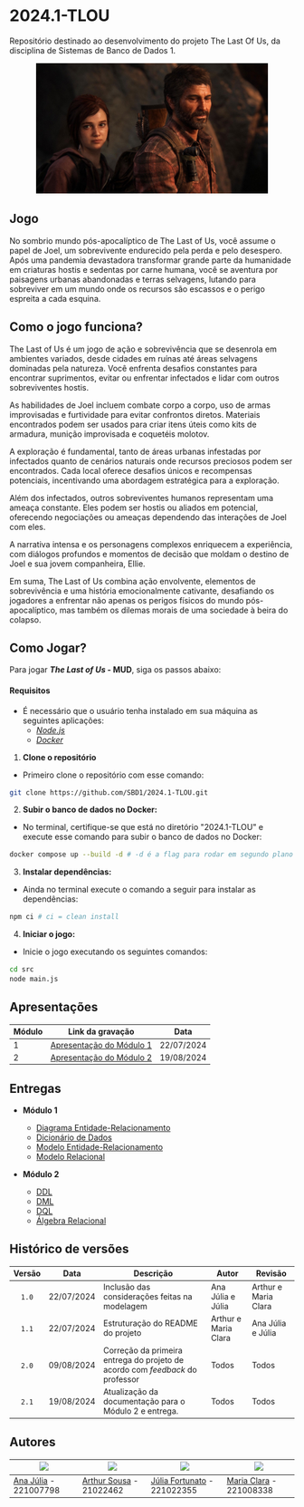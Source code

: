 # 2024.1-TLOU
Repositório destinado ao desenvolvimento do projeto The Last Of Us, da disciplina de Sistemas de Banco de Dados 1.

<div align="center"> <img src="./Docs/static/img/tlou_header1.jpg" height="230" width="auto"/> </div>

## Jogo

No sombrio mundo pós-apocalíptico de The Last of Us, você assume o papel de Joel, um sobrevivente endurecido pela perda e pelo desespero. Após uma pandemia devastadora transformar grande parte da humanidade em criaturas hostis e sedentas por carne humana, você se aventura por paisagens urbanas abandonadas e terras selvagens, lutando para sobreviver em um mundo onde os recursos são escassos e o perigo espreita a cada esquina.

## Como o jogo funciona?

The Last of Us é um jogo de ação e sobrevivência que se desenrola em ambientes variados, desde cidades em ruínas até áreas selvagens dominadas pela natureza. Você enfrenta desafios constantes para encontrar suprimentos, evitar ou enfrentar infectados e lidar com outros sobreviventes hostis.

As habilidades de Joel incluem combate corpo a corpo, uso de armas improvisadas e furtividade para evitar confrontos diretos. Materiais encontrados podem ser usados para criar itens úteis como kits de armadura, munição improvisada e coquetéis molotov.

A exploração é fundamental, tanto de áreas urbanas infestadas por infectados quanto de cenários naturais onde recursos preciosos podem ser encontrados. Cada local oferece desafios únicos e recompensas potenciais, incentivando uma abordagem estratégica para a exploração.

Além dos infectados, outros sobreviventes humanos representam uma ameaça constante. Eles podem ser hostis ou aliados em potencial, oferecendo negociações ou ameaças dependendo das interações de Joel com eles.

A narrativa intensa e os personagens complexos enriquecem a experiência, com diálogos profundos e momentos de decisão que moldam o destino de Joel e sua jovem companheira, Ellie.

Em suma, The Last of Us combina ação envolvente, elementos de sobrevivência e uma história emocionalmente cativante, desafiando os jogadores a enfrentar não apenas os perigos físicos do mundo pós-apocalíptico, mas também os dilemas morais de uma sociedade à beira do colapso.

## Como Jogar?

Para jogar ***The Last of Us* - MUD**, siga os passos abaixo:

#### **Requisitos**
- É necessário que o usuário tenha instalado em sua máquina as seguintes aplicações:
  - [*Node.js*](https://nodejs.org/)
  - [*Docker*](https://www.docker.com/get-started)

1. **Clone o repositório**
- Primeiro clone o repositório com esse comando:
  
```bash
git clone https://github.com/SBD1/2024.1-TLOU.git
```

2. **Subir o banco de dados no Docker:**
- No terminal, certifique-se que está no diretório "2024.1-TLOU" e execute esse comando para subir o banco de dados no Docker:
  
```bash
docker compose up --build -d # -d é a flag para rodar em segundo plano
```

3. **Instalar dependências:**
- Ainda no terminal execute o comando a seguir para instalar as dependências:

```bash
npm ci # ci = clean install
```

4. **Iniciar o jogo:**
- Inicie o jogo executando os seguintes comandos: 

```bash
cd src 
node main.js
```

## Apresentações

| Módulo | Link da gravação                                                        | Data       |
| ------ | ----------------------------------------------------------------------- | ---------- |
| 1      | [Apresentação do Módulo 1](https://www.youtube.com/watch?v=qEP-Pjk8k78) | 22/07/2024 |
| 2      | [Apresentação do Módulo 2](https://youtu.be/pTEGCB_m3H0)                | 19/08/2024 |

## Entregas

- **Módulo 1**
  - [Diagrama Entidade-Relacionamento](./Docs/docs/primeira-entrega/DER.md)
  - [Dicionário de Dados](./Docs/docs/primeira-entrega/DD.md)
  - [Modelo Entidade-Relacionamento](./Docs/docs/primeira-entrega/MER.md)
  - [Modelo Relacional](./Docs/docs/primeira-entrega/MRel.md)

- **Módulo 2**
  - [DDL](./Docs/docs/segunda-entrega/DDL.md)
  - [DML](./Docs/docs/segunda-entrega/DML.md)
  - [DQL](./Docs/docs/segunda-entrega/DQL.md)
  - [Álgebra Relacional](./Docs/docs/segunda-entrega/AR.md)

## Histórico de versões

| Versão |    Data    | Descrição                                                                     | Autor                | Revisão              |
| :----: | :--------: | ----------------------------------------------------------------------------- | -------------------- | -------------------- |
| `1.0`  | 22/07/2024 | Inclusão das considerações feitas na modelagem                                | Ana Júlia e Júlia    | Arthur e Maria Clara |
| `1.1`  | 22/07/2024 | Estruturação do README do projeto                                             | Arthur e Maria Clara | Ana Júlia e Júlia    |
| `2.0`  | 09/08/2024 | Correção da primeira entrega do projeto de acordo com *feedback* do professor | Todos                | Todos                |
| `2.1`  | 19/08/2024 | Atualização da documentação para o Módulo 2 e entrega.                        | Todos                | Todos                |

## Autores

| <a href="https://github.com/ailujana"><img src="https://avatars.githubusercontent.com/u/107697177?v=4" width="150"></img></a> | <a href="https://github.com/Tutzs"><img src="https://avatars.githubusercontent.com/u/110691207?s=400&u=0f285ace4b3188bb274e2531ead3691d7161656a&v=4" width="150"></img></a> | <a href="https://github.com/julia-fortunato"><img src="https://avatars.githubusercontent.com/u/118139107?v=4" width="150"></img></a> | <a href="https://github.com/Oleari19"><img src="https://avatars.githubusercontent.com/u/110275583?v=4" width="150"></img></a> |
| ----------------------------------------------------------------------------------------------------------------------------- | --------------------------------------------------------------------------------------------------------------------------------------------------------------------------- | ------------------------------------------------------------------------------------------------------------------------------------ | ----------------------------------------------------------------------------------------------------------------------------- |
| [Ana Júlia](https://github.com/ailujana) - 221007798                                                                          | [Arthur Sousa](https://github.com/Tutzs) - 21022462                                                                                                                         | [Júlia Fortunato](https://github.com/julia-fortunato) - 221022355                                                                    | [Maria Clara](https://github.com/Oleari19) - 221008338                                                                        |

